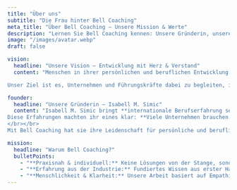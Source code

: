 ```yaml
---
title: "Über uns"
subtitle: "Die Frau hinter Bell Coaching"
meta_title: "Über Bell Coaching – Unsere Mission & Werte"
description: "Lernen Sie Bell Coaching kennen: Unsere Gründerin, unsere Werte & unsere Mission für nachhaltige Entwicklung in Unternehmen."
image: "/images/avatar.webp"
draft: false

vision:
  headline: "Unsere Vision – Entwicklung mit Herz & Verstand"
  content: "Menschen in ihrer persönlichen und beruflichen Entwicklung zu unterstützen – das ist unsere Leidenschaft. </br> </br>Bei Bell Coaching stehen **individuelle Stärken, klare Kommunikation und empathische Führung** im Mittelpunkt. Wir glauben daran, dass nachhaltiges Wachstum nur dann gelingt, wenn Menschen sich verstanden und wertgeschätzt fühlen. </br> </br>

Unser Ziel ist es, Unternehmen und Führungskräfte dabei zu begleiten, ihre Teams zu stärken, Herausforderungen souverän zu meistern und eine wertschätzende Unternehmenskultur zu etablieren."

founder:
  headline: "Unsere Gründerin – Isabell M. Simic"
  content: "Isabell M. Simic bringt **internationale Berufserfahrung seit 2011** mit und hat in verschiedenen Branchen und Kulturen gearbeitet. Nach ihrem Masterstudium übernahm sie eine Führungsrolle in der Automobilindustrie und leitete dort **sechs Jahre lang ein Team von 34 Mitarbeitenden**. Sie betreute dabei namhafte internationale Kunden und entwickelte ein tiefes Verständnis für die Herausforderungen in Führung, Kommunikation und Vertrieb. </br> </br>
Diese Erfahrungen machten ihr eines klar: **Viele Unternehmen brauchen gezielte Unterstützung, um ihre Führungskultur, Kommunikation und Zusammenarbeit nachhaltig zu verbessern.**
</br></br>
Mit Bell Coaching hat sie ihre Leidenschaft für persönliche und berufliche Weiterentwicklung in ein Unternehmen verwandelt, das Menschen dabei hilft, ihr volles Potenzial zu entfalten."

mission:
  headline: "Warum Bell Coaching?"
  bulletPoints:
    - "**Praxisnah & individuell:** Keine Lösungen von der Stange, sondern maßgeschneiderte Trainings & Coachings."
    - "**Erfahrung aus der Industrie:** Fundiertes Wissen aus erster Hand, nicht nur aus Büchern."
    - "**Menschlichkeit & Klarheit:** Unsere Arbeit basiert auf Empathie, ehrlicher Kommunikation und nachhaltiger Entwicklung."
---
```


